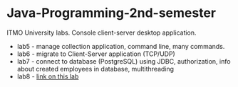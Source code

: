 # Java-Programming-2nd-semester
ITMO University labs. Console client-server desktop application.
* lab5 - manage collection application, command line, many commands.
* lab6 - migrate to Client-Server application (TCP/UDP)
* lab7 - connect to database (PostgreSQL) using JDBC, authorization, info about created employees in database, multithreading
* lab8 - [link on this lab](https://github.com/wizarsi/Swing-GUI-desktop-application)
